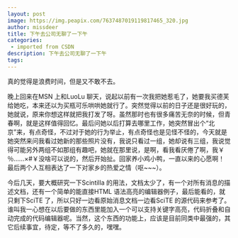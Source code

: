 ```yaml
---
layout: post
image: https://img.peapix.com/7637487019119817465_320.jpg
author: missdeer
title: 下午去公司无聊了一下午
categories: 
 - imported from CSDN
description: 下午去公司无聊了一下午
tags: 
---
```


真的觉得是浪费时间，但是又不敢不去。

晚上回来在MSN 上和LuoLu 聊天，说起以前有一次我把她惹毛了，她要我买德芙给她吃，本来还以为买瓶可乐哄哄她就行了。突然觉得以前的日子还是很好玩的，她就说，原来你想这样就把我打发了呀。虽然那时也有很多痛苦无奈的时候，但青春啊，就是这样值得回忆。最后问她以后打算去哪里工作，她突然冒出个“北京”来，有点奇怪，不过对于她的行为举止，有点奇怪也是见怪不怪的，今天就是她突然来问我看过她新的那些照片没有，我说只看过一组，她却说有三组，我说觉得可能另外两组不如那组有趣吧，她就在那里说，是啊，看我看厌倦了啊，我￥％……×\#￥没啥可以说的，然后开始扯。回家养小鸡小鸭，一直以来的心愿啊！最后两个人互相表达了一下对家乡的热爱之情（呕~~~）。

今后几天，要大概研究一下Scintilla 的用法，文档太少了，有一个对所有消息的描述文档，还有一个简单的能直接HTML 语法高亮的编辑器例子，最后能看的，就只剩下SciTE 了，所以只好一边看原始消息文档一边看SciTE 的源代码来参考了。谁叫我一心想在以后要做的东西里能加入一个可以支持关键字高亮，代码折叠和自动完成的代码编辑器呢。当然，这个东西的功能上，应该是目前同类中最强的，其它后续事宜，待定，等不了多久的，嘿嘿。
